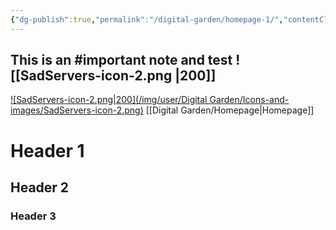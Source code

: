 ```yaml
---
{"dg-publish":true,"permalink":"/digital-garden/homepage-1/","contentClasses":"custom-style.scss img-grid.css","noteIcon":3}
---
```


This is an #important note and test
![[SadServers-icon-2.png \|200]]
---

[![SadServers-icon-2.png|200](/img/user/Digital Garden/Icons-and-images/SadServers-icon-2.png)](Homepage)
[[Digital Garden/Homepage\|Homepage]]

# Header 1
## Header 2
### Header 3